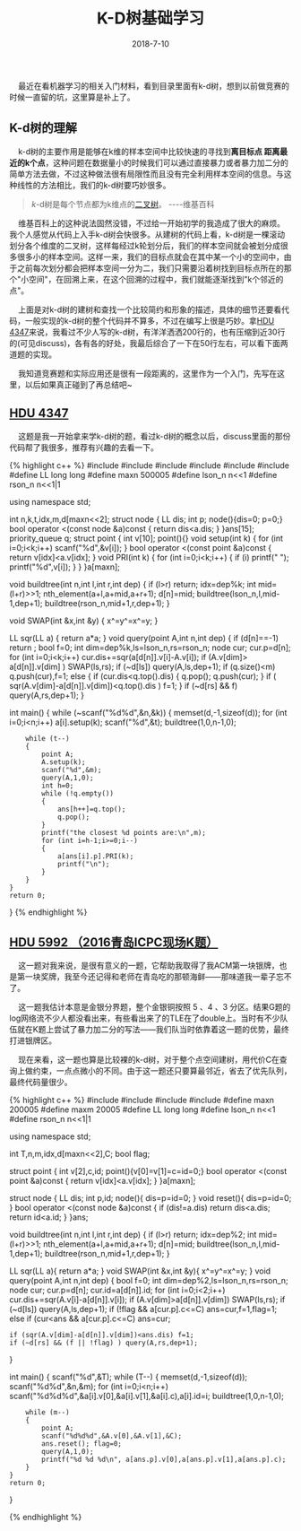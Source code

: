 ﻿---
layout: post
title: "K-D树基础学习"
excerpt: "K-D树"
date: 2018-7-10
comments: true
tags: [ACM, 数据结构]
---

&#160;&#160;&#160;&#160;最近在看机器学习的相关入门材料，看到目录里面有k-d树，想到以前做竞赛的时候一直留的坑，这里算是补上了。

## K-d树的理解


&#160;&#160;&#160;&#160;k-d树的主要作用是能够在k维的样本空间中比较快速的寻找到**离目标点 距离最近的k个点**，这种问题在数据量小的时候我们可以通过直接暴力或者暴力加二分的简单方法去做，不过这种做法很有局限性而且没有完全利用样本空间的信息。与这种线性的方法相比，我们的k-d树要巧妙很多。

> _k_-d树是每个节点都为k维点的[二叉树](https://zh.wikipedia.org/wiki/%E4%BA%8C%E5%8F%89%E6%A0%91 "二叉树")。     ----维基百科

&#160;&#160;&#160;&#160;维基百科上的这种说法固然没错，不过给一开始初学的我造成了很大的麻烦。我个人感觉从代码上入手k-d树会快很多。从建树的代码上看，k-d树是一棵滚动划分各个维度的二叉树，这样每经过k轮划分后，我们的样本空间就会被划分成很多很多小的样本空间。这样一来，我们的目标点就会在其中某一个小的空间中，由于之前每次划分都会把样本空间一分为二，我们只需要沿着树找到目标点所在的那个"小空间"，在回溯上来，在这个回溯的过程中，我们就能逐渐找到"k个邻近的点"。

&#160;&#160;&#160;&#160;上面是对k-d树的建树和查找一个比较简约和形象的描述，具体的细节还要看代码，一般实现的k-d树的整个代码并不算多，不过在编写上很是巧妙。拿[HDU 4347](http://acm.hdu.edu.cn/showproblem.php?pid=4347)来说，我看过不少人写的k-d树，有洋洋洒洒200行的，也有压缩到近30行的(可见discuss)，各有各的好处，我最后综合了一下在50行左右，可以看下面两道题的实现。

&#160;&#160;&#160;&#160;我知道竞赛题和实际应用还是很有一段距离的，这里作为一个入门，先写在这里，以后如果真正碰到了再总结吧~

## [HDU 4347](http://acm.hdu.edu.cn/showproblem.php?pid=4347)

&#160;&#160;&#160;&#160;这题是我一开始拿来学k-d树的题，看过k-d树的概念以后，discuss里面的那份代码帮了我很多，推荐有兴趣的去看一下。

{% highlight c++ %}
#include <iostream>
#include <cstring>
#include <cstdio>
#include <algorithm>
#include <queue>
#include <cmath>
#define LL long long
#define maxn 500005
#define lson_n n<<1
#define rson_n n<<1|1

using namespace std;

int n,k,t,idx,m,d[maxn<<2];
struct node
{
    LL dis;
    int p;
    node(){dis=0; p=0;}
    bool operator <(const node &a)const
    {
        return dis<a.dis;
    }
}ans[15];
priority_queue<node> q;
struct point
{
    int v[10];
    point(){}
    void setup(int k)
    {
        for (int i=0;i<k;i++) scanf("%d",&v[i]);
    }
    bool operator <(const point &a)const
    {
        return v[idx]<a.v[idx];
    }
    void PRI(int k)
    {
        for (int i=0;i<k;i++)
        {
            if (i) printf(" ");
            printf("%d",v[i]);
        }
    }
}a[maxn];

void buildtree(int n,int l,int r,int dep)
{
    if (l>r) return;
    idx=dep%k;
    int mid=(l+r)>>1;
    nth_element(a+l,a+mid,a+r+1);
    d[n]=mid;
    buildtree(lson_n,l,mid-1,dep+1);
    buildtree(rson_n,mid+1,r,dep+1);
}

void SWAP(int &x,int &y) { x^=y^=x^=y; }

LL sqr(LL a) { return a*a; }
void query(point A,int n,int dep)
{
    if (d[n]==-1) return ;
    bool f=0;
    int dim=dep%k,ls=lson_n,rs=rson_n;
    node cur;
    cur.p=d[n];
    for (int i=0;i<k;i++) cur.dis+=sqr(a[d[n]].v[i]-A.v[i]);
    if (A.v[dim]> a[d[n]].v[dim] ) SWAP(ls,rs);
    if (~d[ls]) query(A,ls,dep+1);
    if (q.size()<m) q.push(cur),f=1;
    else
    {
        if (cur.dis<q.top().dis)
        {
            q.pop(); q.push(cur);
        }
        if ( sqr(A.v[dim]-a[d[n]].v[dim])<q.top().dis ) f=1;
    }
    if (~d[rs] && f) query(A,rs,dep+1);
}

int main()
{
    while (~scanf("%d%d",&n,&k))
    {
        memset(d,-1,sizeof(d));
        for (int i=0;i<n;i++) a[i].setup(k);
        scanf("%d",&t);
        buildtree(1,0,n-1,0);

        while (t--)
        {
            point A;
            A.setup(k);
            scanf("%d",&m);
            query(A,1,0);
            int h=0;
            while (!q.empty())
            {
                ans[h++]=q.top();
                q.pop();
            }
            printf("the closest %d points are:\n",m);
            for (int i=h-1;i>=0;i--)
            {
                a[ans[i].p].PRI(k);
                printf("\n");
            }
        }
    }
    return 0;
}
{% endhighlight %}

## [HDU 5992 （2016青岛ICPC现场K题）](http://acm.hdu.edu.cn/showproblem.php?pid=5992)

&#160;&#160;&#160;&#160;这一题对我来说，是很有意义的一题，它帮助我取得了我ACM第一块银牌，也是第一块奖牌，我至今还记得和老师在青岛吃的那顿海鲜——那味道我一辈子忘不了。

&#160;&#160;&#160;&#160;这一题我估计本意是金银分界题，整个金银铜按照 5 、4 、3 分区。结果G题的log网络流不少人都没看出来，有些看出来了的TLE在了double上。当时有不少队伍就在K题上尝试了暴力加二分的写法——我们队当时依靠着这一题的优势，最终打进银牌区。

&#160;&#160;&#160;&#160;现在来看，这一题也算是比较裸的k-d树，对于整个点空间建树，用代价C在查询上做约束，一点点微小的不同。由于这一题还只要算最邻近，省去了优先队列，最终代码量很少。

{% highlight c++ %}
#include <iostream>
#include <cstring>
#include <cstdio>
#include <algorithm>
#define maxn 200005
#define maxm 20005
#define LL long long
#define lson_n n<<1
#define rson_n n<<1|1

using namespace std;

int T,n,m,idx,d[maxn<<2],C;
bool flag;

struct point
{
    int v[2],c,id;
    point(){v[0]=v[1]=c=id=0;}
    bool operator <(const point &a)const
    {
        return v[idx]<a.v[idx];
    }
}a[maxn];

struct node
{
    LL dis;
    int p,id;
    node(){ dis=p=id=0; }
    void reset(){ dis=p=id=0; }
    bool operator <(const node &a)const
    {
        if (dis!=a.dis) return dis<a.dis;
        return id<a.id;
    }
}ans;

void buildtree(int n,int l,int r,int dep)
{
    if (l>r) return;
    idx=dep%2; int mid=(l+r)>>1;
    nth_element(a+l,a+mid,a+r+1);
    d[n]=mid;
    buildtree(lson_n,l,mid-1,dep+1);
    buildtree(rson_n,mid+1,r,dep+1);
}

LL sqr(LL a){ return a*a; }
void SWAP(int &x,int &y){ x^=y^=x^=y; }
void query(point A,int n,int dep)
{
    bool f=0;
    int dim=dep%2,ls=lson_n,rs=rson_n;
    node cur;
    cur.p=d[n]; cur.id=a[d[n]].id;
    for (int i=0;i<2;i++) cur.dis+=sqr(A.v[i]-a[d[n]].v[i]);
    if (A.v[dim]>a[d[n]].v[dim]) SWAP(ls,rs);
    if (~d[ls]) query(A,ls,dep+1);
    if (!flag && a[cur.p].c<=C) ans=cur,f=1,flag=1;
    else if (cur<ans && a[cur.p].c<=C) ans=cur;

    if (sqr(A.v[dim]-a[d[n]].v[dim])<ans.dis) f=1;
    if (~d[rs] && (f || !flag) ) query(A,rs,dep+1);
}

int main()
{
    scanf("%d",&T);
    while (T--)
    {
        memset(d,-1,sizeof(d));
        scanf("%d%d",&n,&m);
        for (int i=0;i<n;i++) scanf("%d%d%d",&a[i].v[0],&a[i].v[1],&a[i].c),a[i].id=i;
        buildtree(1,0,n-1,0);

        while (m--)
        {
            point A;
            scanf("%d%d%d",&A.v[0],&A.v[1],&C);
            ans.reset(); flag=0;
            query(A,1,0);
            printf("%d %d %d\n", a[ans.p].v[0],a[ans.p].v[1],a[ans.p].c);
        }
    }
    return 0;
}

{% endhighlight %}
